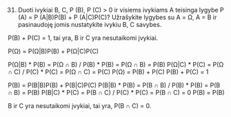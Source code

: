 31. Duoti ivykiai B, C, P (B), P (C) > 0 ir visiems ivykiams A teisinga lygybe
P (A) = P (A|B)P(B) + P (A|C)P(C)?
Užrašykite lygybes su A = Ω, A = B ir pasinaudoję jomis nustatykite ivykiu B, C savybes.

P(B) + P(C) = 1, tai yra, B ir C yra nesutaikomi įvykiai.

P(Ω) = P(Ω|B)P(B) + P(Ω|C)P(C)

P(Ω|B) * P(B) = P(Ω ∩ B) / P(B) * P(B) = P(Ω ∩ B) = P(B)
P(Ω|C) * P(C) = P(Ω ∩ C) / P(C) * P(C) = P(Ω ∩ C) = P(C)
P(Ω) = P(B) + P(C)
P(B) + P(C) = 1

P(B) = P(B|B)P(B) + P(B|C)P(C)
P(B|B) * P(B) = P(B ∩ B) / P(B) * P(B) = P(B ∩ B) = P(B)
P(B|C) * P(C) = P(B ∩ C) / P(C) * P(C) = P(B ∩ C) = 0
P(B) = P(B)

B ir C yra nesutaikomi įvykiai, tai yra, P(B ∩ C) = 0.
